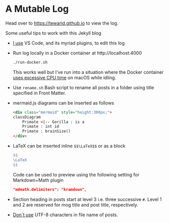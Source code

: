 # A Mutable Log

Head over to https://tewarid.github.io to view the log.

Some useful tips to work with this Jekyll blog

* [I use](_posts\2017\2017-12-04-word-to-markdown-using-pandoc.md#markdown-editor) VS Code, and its myriad plugins, to edit this log

* Run log locally in a Docker container at http://localhost:4000

    ```bash
    ./run-docker.sh
    ```

    This works well but I've run into a situation where the Docker container [uses excessive CPU time](https://github.com/docker/for-mac/issues/1759) on macOS while idling.

* Use `rename.sh` Bash script to rename all posts in a folder using title specified in Front Matter.

* mermaid.js diagrams can be inserted as follows

    ```html
    <div class="mermaid" style="height:300px;">
    classDiagram
        Primate <|-- Gorilla : is a
        Primate : int id
        Primate : brainSize()
    </div>
    ```

* LaTeX can be inserted inline `$$\LaTeX$$` or as a block

    ```latex
    $$
    \LaTeX
    $$
    ```

    Code can be used to preview using the following setting for Markdown+Math plugin

    ```json
    "mdmath.delimiters": "kramdown",
    ```

* Section heading in posts start at level 3 i.e. three successive `#`. Level 1 and 2 are reserved for mog title and post title, respectively.

* [Don´t use](https://github.com/jekyll/jekyll/issues/429) UTF-8 characters in file name of posts.
